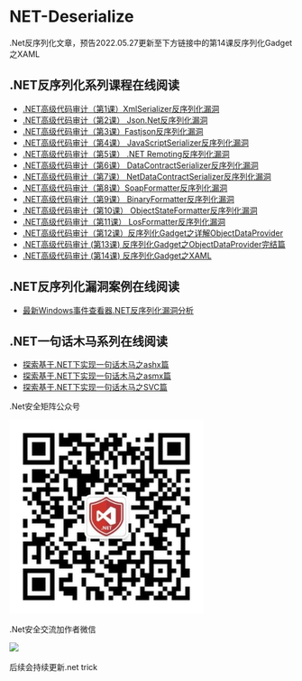 # NET-Deserialize
.Net反序列化文章，预告2022.05.27更新至下方链接中的第14课反序列化Gadget之XAML

## .NET反序列化系列课程在线阅读
+ [.NET高级代码审计（第1课）XmlSerializer反序列化漏洞](https://www.anquanke.com/post/id/172316)
+ [.NET高级代码审计（第2课） Json.Net反序列化漏洞](https://www.anquanke.com/post/id/172920)
+ [.NET高级代码审计（第3课）Fastjson反序列化漏洞](https://www.anquanke.com/post/id/173151)
+ [.NET高级代码审计（第4课） JavaScriptSerializer反序列化漏洞](https://www.anquanke.com/post/id/173652)
+ [.NET高级代码审计（第5课） .NET Remoting反序列化漏洞](https://www.anquanke.com/post/id/174009)
+ [.NET高级代码审计（第6课） DataContractSerializer反序列化漏洞](https://www.anquanke.com/post/id/175796)
+ [.NET高级代码审计（第7课） NetDataContractSerializer反序列化漏洞](https://www.anquanke.com/post/id/176226)
+ [.NET高级代码审计（第8课）SoapFormatter反序列化漏洞](https://www.anquanke.com/post/id/176499)
+ [.NET高级代码审计（第9课） BinaryFormatter反序列化漏洞](https://www.anquanke.com/post/id/176519)
+ [.NET高级代码审计（第10课） ObjectStateFormatter反序列化漏洞](https://www.anquanke.com/post/id/176664)
+ [.NET高级代码审计（第11课） LosFormatter反序列化漏洞](https://www.anquanke.com/post/id/176786)
+ [.NET高级代码审计（第12课）反序列化Gadget之详解ObjectDataProvider](https://mp.weixin.qq.com/s/sHKR0zlW2CsphGAmv3_KVA)
+ [.NET高级代码审计 (第13课) 反序列化Gadget之ObjectDataProvider完结篇](https://mp.weixin.qq.com/s/IcFnCSN8aCkcWg7HKrLO8g)
+ [.NET高级代码审计 (第14课) 反序列化Gadget之XAML](https://mp.weixin.qq.com/s/8fQNU7i6nqB1kHuL_hhUDw)


## .NET反序列化漏洞案例在线阅读
+ [最新Windows事件查看器.NET反序列化漏洞分析](https://mp.weixin.qq.com/s/A7Z720lavhNSjlNNc3nzng)


## .NET一句话木马系列在线阅读
+ [探索基于.NET下实现一句话木马之ashx篇](https://www.anquanke.com/post/id/151960)
+ [探索基于.NET下实现一句话木马之asmx篇](https://www.anquanke.com/post/id/152238)
+ [探索基于.NET下实现一句话木马之SVC篇](https://www.anquanke.com/post/id/153095)


.Net安全矩阵公众号

![](gzh.jpg)

.Net安全交流加作者微信

![](media/01.png)

后续会持续更新.net trick
